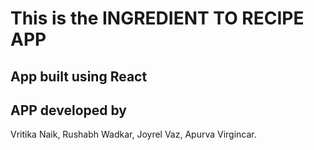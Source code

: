 # This is the INGREDIENT TO RECIPE APP

## App built using React

## APP developed by
  Vritika Naik,
  Rushabh Wadkar,
  Joyrel Vaz,
  Apurva Virgincar.

